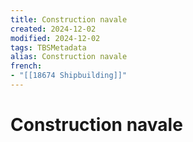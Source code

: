 ```yaml
---
title: Construction navale
created: 2024-12-02
modified: 2024-12-02
tags: TBSMetadata
alias: Construction navale
french:
- "[[18674 Shipbuilding]]"
---
```

# Construction navale
